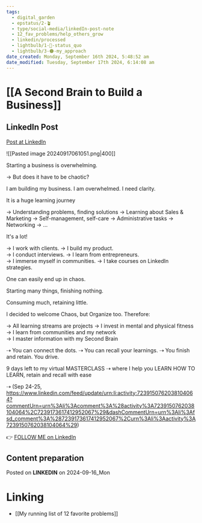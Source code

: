 ```yaml
---
tags:
  - digital_garden
  - epstatus/2-🪴
  - type/social-media/linkedIn-post-note
  - 12_fav_problems/help_others_grow
  - linkedin/processed
  - lightbulb/1-🔴-status_quo
  - lightbulb/3-🟠-my_approach
date_created: Monday, September 16th 2024, 5:48:52 am
date_modified: Tuesday, September 17th 2024, 6:14:08 am
---
```

# [[A Second Brain to Build a Business]]
## LinkedIn Post
[Post at LinkedIn](https://www.linkedin.com/posts/sebastiankamilli_starting-a-business-is-overwhelming-but-activity-7241324878828564480-hFrD?utm_source=share&utm_medium=member_desktop)

![[Pasted image 20240917061051.png|400]]

Starting a business is overwhelming.

→ But does it have to be chaotic?

I am building my business. 
I am overwhelmed. 
I need clarity.

It is a huge learning journey  

→ Understanding problems, finding solutions
→ Learning about Sales & Marketing
→ Self-management, self-care
→ Administrative tasks
→ Networking
→ ...

It's a lot!

→ I work with clients. 
→ I build my product.  
→ I conduct interviews. 
→ I learn from entrepreneurs.  
→ I immerse myself in communities. 
→ I take courses on LinkedIn strategies. 

One can easily end up in chaos.

Starting many things, finishing nothing. 

Consuming much, retaining little.

I decided to welcome Chaos, but Organize too.
Therefore:

→ All learning streams are projects
→ I invest in mental and physical fitness
→ I learn from communities and my network  
→ I master information with my Second Brain  

⇢ You can connect the dots.
⇢ You can recall your learnings.
⇢ You finish and retain. You drive.

9 days left to my virtual MASTERCLASS 
⇢ where I help you LEARN HOW TO LEARN, retain and recall with ease

⇢ (Sep 24-25, https://www.linkedin.com/feed/update/urn:li:activity:7239150762038104064?commentUrn=urn%3Ali%3Acomment%3A%28activity%3A7239150762038104064%2C7239173617412952067%29&dashCommentUrn=urn%3Ali%3Afsd_comment%3A%287239173617412952067%2Curn%3Ali%3Aactivity%3A7239150762038104064%29)

👉 [FOLLOW ME on LinkedIn](https://www.linkedin.com/comm/mynetwork/discovery-see-all?usecase=PEOPLE_FOLLOWS&followMember=sebastiankamilli)

## Content preparation

Posted on **LINKEDIN** on 2024-09-16_Mon
# Linking
+ [[My running list of 12 favorite problems]]